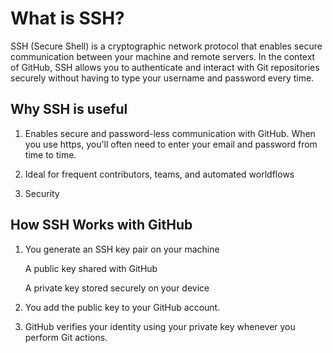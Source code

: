 # What is SSH?

SSH (Secure Shell) is a cryptographic network protocol that enables secure communication between your machine and remote servers. In the context of GitHub, SSH allows you to authenticate and interact with Git repositories securely without having to type your username and password every time.

## Why SSH is useful

1. Enables secure and password-less communication with GitHub. When you use https, you'll often need to enter your email and password from time to time.

2. Ideal for frequent contributors, teams, and automated worldflows

3. Security

## How SSH Works with GitHub

1. You generate an SSH key pair on your machine

    A public key shared with GitHub

    A private key stored securely on your device

2. You add the public key to your GitHub account.

3. GitHub verifies your identity using your private key whenever you perform Git actions.
